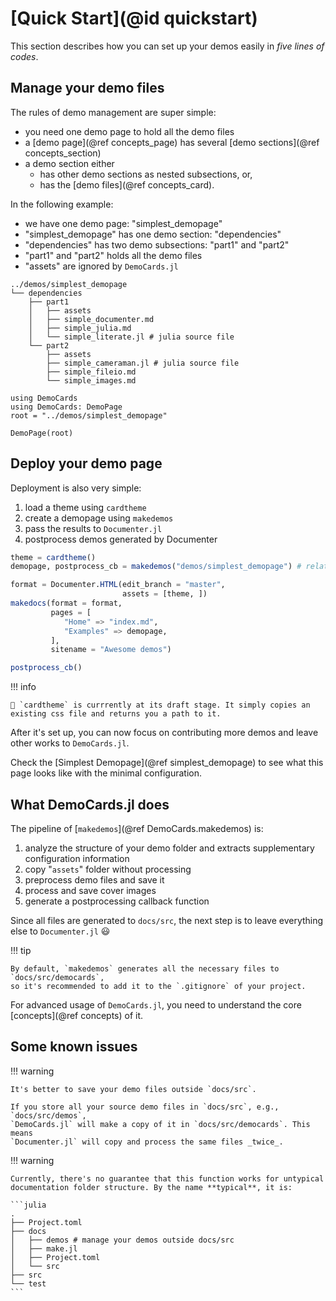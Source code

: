 # [Quick Start](@id quickstart)

This section describes how you can set up your demos easily in _five lines of codes_.

## Manage your demo files

The rules of demo management are super simple:

* you need one demo page to hold all the demo files
* a [demo page](@ref concepts_page) has several [demo sections](@ref concepts_section)
* a demo section either
    * has other demo sections as nested subsections, or,
    * has the [demo files](@ref concepts_card).

In the following example:

* we have one demo page: "simplest_demopage"
* "simplest_demopage" has one demo section: "dependencies"
* "dependencies" has two demo subsections: "part1" and "part2"
* "part1" and "part2" holds all the demo files
* "assets" are ignored by `DemoCards.jl`

```text
../demos/simplest_demopage
└── dependencies
    ├── part1
    │   ├── assets
    │   ├── simple_documenter.md
    │   ├── simple_julia.md
    │   └── simple_literate.jl # julia source file
    └── part2
        ├── assets
        ├── simple_cameraman.jl # julia source file
        ├── simple_fileio.md
        └── simple_images.md
```

```@setup simplest_demopage
using DemoCards
using DemoCards: DemoPage
root = "../demos/simplest_demopage"
```

```@repl simplest_demopage
DemoPage(root)
```

## Deploy your demo page

Deployment is also very simple:

1. load a theme using `cardtheme`
2. create a demopage using `makedemos`
3. pass the results to `Documenter.jl`
4. postprocess demos generated by Documenter

```julia
theme = cardtheme()
demopage, postprocess_cb = makedemos("demos/simplest_demopage") # relative path to docs/

format = Documenter.HTML(edit_branch = "master",
                         assets = [theme, ])
makedocs(format = format,
         pages = [
            "Home" => "index.md",
            "Examples" => demopage,
         ],
         sitename = "Awesome demos")

postprocess_cb()
```

!!! info

    🚧 `cardtheme` is currrently at its draft stage. It simply copies an
    existing css file and returns you a path to it.

After it's set up, you can now focus on contributing more demos and leave
other works to `DemoCards.jl`.

Check the [Simplest Demopage](@ref simplest_demopage) to see what this page
looks like with the minimal configuration.

## What DemoCards.jl does

The pipeline of [`makedemos`](@ref DemoCards.makedemos) is:

1. analyze the structure of your demo folder and extracts supplementary configuration information
2. copy "`assets`" folder without processing
3. preprocess demo files and save it
4. process and save cover images
5. generate a postprocessing callback function

Since all files are generated to `docs/src`, the next step is to leave everything else
to `Documenter.jl` 😃

!!! tip

    By default, `makedemos` generates all the necessary files to `docs/src/democards`,
    so it's recommended to add it to the `.gitignore` of your project.

For advanced usage of `DemoCards.jl`, you need to understand the core [concepts](@ref concepts) of it.

## Some known issues

!!! warning

    It's better to save your demo files outside `docs/src`.

    If you store all your source demo files in `docs/src`, e.g., `docs/src/demos`,
    `DemoCards.jl` will make a copy of it in `docs/src/democards`. This means
    `Documenter.jl` will copy and process the same files _twice_.

!!! warning

    Currently, there's no guarantee that this function works for untypical
    documentation folder structure. By the name **typical**, it is:

    ```julia
    .
    ├── Project.toml
    ├── docs
    │   ├── demos # manage your demos outside docs/src
    │   ├── make.jl
    │   ├── Project.toml
    │   └── src
    ├── src
    └── test
    ```
